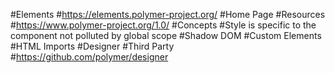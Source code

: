 #Elements
#https://elements.polymer-project.org/
#Home Page
#Resources
#https://www.polymer-project.org/1.0/
#Concepts
#Style is specific to the component not polluted by global scope
#Shadow DOM
#Custom Elements
#HTML Imports
#Designer
#Third Party
#https://github.com/polymer/designer
